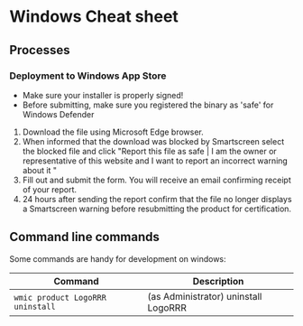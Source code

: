 # Windows Cheat sheet

## Processes

### Deployment to Windows App Store

* Make sure your installer is properly signed!
* Before submitting, make sure you registered the binary as 'safe' for Windows Defender

1. Download the file using Microsoft Edge browser.
3. When informed that the download was blocked by Smartscreen select the blocked file and click "Report this file as safe | I am the owner or representative of this website and I want to report an incorrect warning about it "
3. Fill out and submit the form. You will receive an email confirming receipt of your report.
4. 24 hours after sending the report confirm that the file no longer displays a Smartscreen warning before resubmitting the product for certification.


## Command line commands

Some commands are handy for development on windows:

| Command                           | Description                          |
|-----------------------------------|--------------------------------------|
| `wmic product LogoRRR uninstall`  | (as Administrator) uninstall LogoRRR |
